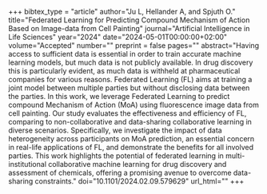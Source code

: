 +++
bibtex_type = "article"
author="Ju L, Hellander A, and Spjuth O."
title="Federated Learning for Predicting Compound Mechanism of Action Based on Image-data from Cell Painting"
journal="Artificial Intelligence in Life Sciences"
year="2024"
date="2024-05-01T00:00:00+02:00"
volume="Accepted"
number=""
preprint = false
pages=""
abstract="Having access to sufficient data is essential in order to train accurate machine learning models, but much data is not publicly available. In drug discovery this is particularly evident, as much data is withheld at pharmaceutical companies for various reasons. Federated Learning (FL) aims at training a joint model between multiple parties but without disclosing data between the parties. In this work, we leverage Federated Learning to predict compound Mechanism of Action (MoA) using fluorescence image data from cell painting. Our study evaluates the effectiveness and efficiency of FL, comparing to non-collaborative and data-sharing collaborative learning in diverse scenarios. Specifically, we investigate the impact of data heterogeneity across participants on MoA prediction, an essential concern in real-life applications of FL, and demonstrate the benefits for all involved parties. This work highlights the potential of federated learning in multi-institutional collaborative machine learning for drug discovery and assessment of chemicals, offering a promising avenue to overcome data-sharing constraints."
doi="10.1101/2024.02.09.579629"
url_html=""
+++
